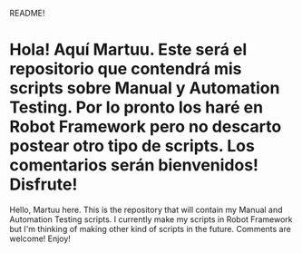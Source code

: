 README! 
# Hola! Aquí Martuu. Este será el repositorio que contendrá mis scripts sobre Manual y Automation Testing. Por lo pronto los haré en Robot Framework pero no descarto postear otro tipo de scripts. Los comentarios serán bienvenidos! Disfrute!

Hello, Martuu here. This is the repository that will contain my Manual and Automation Testing scripts. I currently make my scripts in Robot Framework but I'm thinking of making other kind of scripts in the future. Comments are welcome! Enjoy!
